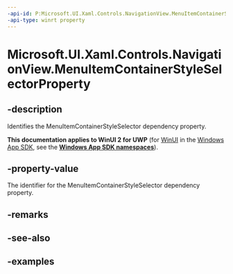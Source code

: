 ```yaml
---
-api-id: P:Microsoft.UI.Xaml.Controls.NavigationView.MenuItemContainerStyleSelectorProperty
-api-type: winrt property
---
```

<!-- Property syntax.
public DependencyProperty MenuItemContainerStyleSelectorProperty { get; }
-->

# Microsoft.UI.Xaml.Controls.NavigationView.MenuItemContainerStyleSelectorProperty


## -description

Identifies the MenuItemContainerStyleSelector dependency property.


**This documentation applies to WinUI 2 for UWP** (for [WinUI](/windows/apps/winui/winui3/) in the [Windows App SDK](/windows/apps/windows-app-sdk/), see the **[Windows App SDK namespaces](/windows/windows-app-sdk/api/winrt/)**).

## -property-value

The identifier for the MenuItemContainerStyleSelector dependency property.


## -remarks


## -see-also


## -examples


